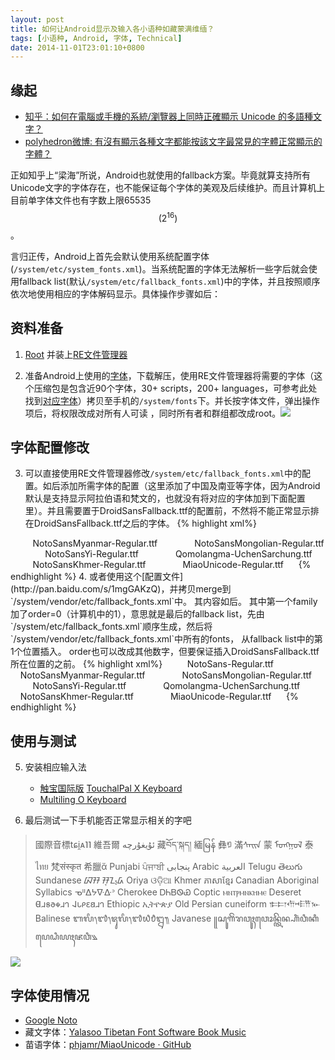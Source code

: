 ```yaml
---
layout: post
title: 如何让Android显示及输入各小语种如藏蒙满维缅？
tags: [小语种, Android, 字体, Technical]
date: 2014-11-01T23:01:10+0800
---
```



## 缘起

- [知乎：如何在電腦或手機的系統/瀏覽器上同時正確顯示 Unicode 的多語種文字？](http://www.zhihu.com/question/25162041/answer/30223818)
- [polyhedron微博: 有沒有顯示各種文字都能按該文字最常見的字體正常顯示的字體？](http://weibo.com/1180557177/BlLDihBBB?type=comment)

正如知乎上“梁海”所说，Android也就使用的fallback方案。毕竟就算支持所有Unicode文字的字体存在，也不能保证每个字体的美观及后续维护。而且计算机上目前单字体文件也有字数上限65535$$(2^{16})$$。

言归正传，Android上首先会默认使用系统配置字体(`/system/etc/system_fonts.xml`)。当系统配置的字体无法解析一些字后就会使用fallback list(默认`/system/etc/fallback_fonts.xml`)中的字体，并且按照顺序依次地使用相应的字体解码显示。具体操作步骤如后：


## 资料准备

1. [Root](http://www.shuame.com/root/) 并装上[RE文件管理器](http://www.wandoujia.com/apps/com.speedsoftware.rootexplorer) 
    
2. 准备Android上使用的[字体](http://pan.baidu.com/s/1dDvkoKx)，下载解压，使用RE文件管理器将需要的字体（这个压缩包是包含近90个字体，30+ scripts，200+ languages，可参考此处找到[对应字体](http://www.babelstone.co.uk/Unicode/FontList.html)）拷贝至手机的`/system/fonts`下。并长按字体文件，弹出操作项后，将权限改成对所有人可读 ，同时所有者和群组都改成root。<img id="5D4DCB7CF3248606C58F9DAA206CA668" src="http://m1.img.srcdd.com/farm5/d/2014/1103/23/5D4DCB7CF3248606C58F9DAA206CA668_B500_900_500_888.jpeg" />

## 字体配置修改
 
   
3. 可以直接使用RE文件管理器修改`/system/etc/fallback_fonts.xml`中的配置。如后添加所需字体的配置（这里添加了中国及南亚等字体，因为Android默认是支持显示阿拉伯语和梵文的，也就没有将对应的字体加到下面配置里）。并且需要置于DroidSansFallback.ttf的配置前，不然将不能正常显示排在DroidSansFallback.ttf之后的字体。
{% highlight xml%}
<family>
    <fileset>
    <file>NotoSansMyanmar-Regular.ttf</file>
    </fileset>
</family>
<family>
    <fileset>
    <file>NotoSansMongolian-Regular.ttf</file>
    </fileset>
</family>
<family>
    <fileset>
    <file>NotoSansYi-Regular.ttf</file>
    </fileset>
</family>
<family>
    <fileset>
    <file>Qomolangma-UchenSarchung.ttf</file>
    </fileset>
</family>
<family>
    <fileset>
    <file>NotoSansKhmer-Regular.ttf</file>
    </fileset>
</family>
<family>
    <fileset>
    <file>MiaoUnicode-Regular.ttf</file>
    </fileset>
</family>
{% endhighlight %}
4. 或者使用这个[配置文件](http://pan.baidu.com/s/1mgGAKzQ)，并拷贝merge到`/system/vendor/etc/fallback_fonts.xml`中。 其内容如后。 其中第一个family加了order=0（计算机中的1），意思就是最后的fallback list，先由`/system/etc/fallback_fonts.xml`顺序生成，然后将`/system/vendor/etc/fallback_fonts.xml`中所有的fonts， 从fallback list中的第1个位置插入。 order也可以改成其他数字，但要保证插入DroidSansFallback.ttf所在位置的之前。
{% highlight xml%}
<?xml version="1.0" encoding="utf-8"?>
<familyset>
<family order="0">
    <fileset>
    <file>NotoSans-Regular.ttf</file>
    </fileset>
</family>
<family>
    <fileset>
    <file>NotoSansMyanmar-Regular.ttf</file>
    </fileset>
</family>
<family>
    <fileset>
    <file>NotoSansMongolian-Regular.ttf</file>
    </fileset>
</family>
<family>
    <fileset>
    <file>NotoSansYi-Regular.ttf</file>
    </fileset>
</family>
<family>
    <fileset>
    <file>Qomolangma-UchenSarchung.ttf</file>
    </fileset>
</family>
<family>
    <fileset>
    <file>NotoSansKhmer-Regular.ttf</file>
    </fileset>
</family>
<family>
    <fileset>
    <file>MiaoUnicode-Regular.ttf</file>
    </fileset>
</family>
</familyset>
{% endhighlight %}

## 使用与测试

5. 安装相应输入法
	- [触宝国际版](http://www.coolapk.com/apk/com.cootek.smartinputv5)    [TouchalPal X Keyboard](https://play.google.com/store/apps/details?id=com.cootek.smartinputv5)
	- [Multiling O Keyboard](https://play.google.com/store/apps/details?id=kl.ime.oh)
    
6. 最后测试一下手机能否正常显示相关的字吧

> 國際音標tɕi̯ᴀ˥˥  維吾爾 ئۇيغۇرچە 藏བོད་སྐད།  緬မြန်  彝ꑳ  滿ᠰᠠᡳᠨ 蒙 ᠮᠤᠩᠭᠤᠯ 泰ไทย  梵संस्कृत  希臘ἄ Punjabi ਪੰਜਾਬੀ پنجابى Arabic العربية Telugu తెలుగు Sundanese ᮘᮞ ᮞᮥᮔ᮪ᮓ Oriya ଓଡ଼ିଆ Khmer ភាសាខ្មែរ Canadian Aboriginal Syllabics ᓀᐦᐃᔭᐍᐏᐣ Cherokee ᎠᏂᏴᏫᏯ Coptic ⲙⲛⲧⲣⲙⲛⲕⲏⲙⲉ Deseret 𐐔𐐯𐑅𐐨𐑉𐐯𐐻 𐐈𐑊𐑁𐐩𐐺𐐯𐐻 Ethiopic ኢትዮጵያ Old Persian cuneiform 𐎣𐎲𐎢𐎪𐎡𐎹 Balinese ᬩᬮᬶ᭞᭑᭞ᬚᬸᬮᬶ᭞᭑᭙᭘᭒᭟ Javanese ꧋ꦱꦸꦒꦼꦁꦫꦮꦸꦃꦮꦺꦴꦤ꧀ꦠꦼꦤ꧀ꦲꦶꦁꦮꦶꦏꦶꦥꦺꦝꦶꦪꦃꦗꦮꦶ꧉

    
<img id="D3215E9CEA642FEF0F4B55B5F42BD73A" src="http://m3.img.srcdd.com/farm5/d/2014/1103/23/D3215E9CEA642FEF0F4B55B5F42BD73A_B500_900_500_888.jpeg" />
    
## 字体使用情况

* [Google Noto](http://www.google.com/get/noto/)
* 藏文字体：[Yalasoo Tibetan Font Software Book Music](http://www.yalasoo.com/English/docs/yalasoo_en_font.html)
* 苗语字体：[phjamr/MiaoUnicode · GitHub](https://github.com/phjamr/MiaoUnicode)

